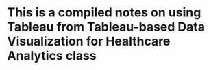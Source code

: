 # This is a compiled notes on using Tableau from Tableau-based Data Visualization for Healthcare Analytics class

